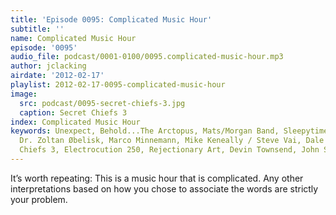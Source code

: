 ```yaml
---
title: 'Episode 0095: Complicated Music Hour'
subtitle: ''
name: Complicated Music Hour
episode: '0095'
audio_file: podcast/0001-0100/0095.complicated-music-hour.mp3
author: jclacking
airdate: '2012-02-17'
playlist: 2012-02-17-0095-complicated-music-hour
image:
  src: podcast/0095-secret-chiefs-3.jpg
  caption: Secret Chiefs 3
index: Complicated Music Hour
keywords: Unexpect, Behold...The Arctopus, Mats/Morgan Band, Sleepytime Gorilla Museum,
  Dr. Zoltan Øbelisk, Marco Minnemann, Mike Keneally / Steve Vai, Dale Turner, Secret
  Chiefs 3, Electrocution 250, Rejectionary Art, Devin Townsend, John Scofield
---
```

It’s worth repeating: This is a music hour that is complicated. Any other interpretations based on how you chose to associate the words are strictly your problem.
